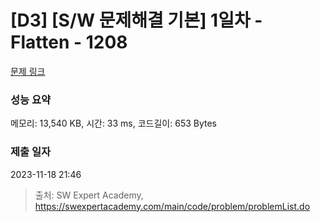 # [D3] [S/W 문제해결 기본] 1일차 - Flatten - 1208 

[문제 링크](https://swexpertacademy.com/main/code/problem/problemDetail.do?contestProbId=AV139KOaABgCFAYh) 

### 성능 요약

메모리: 13,540 KB, 시간: 33 ms, 코드길이: 653 Bytes

### 제출 일자

2023-11-18 21:46



> 출처: SW Expert Academy, https://swexpertacademy.com/main/code/problem/problemList.do